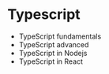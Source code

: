 # Typescript

- TypeScript fundamentals
- TypeScript advanced
- TypeScript in Nodejs
- TypeScript in React

